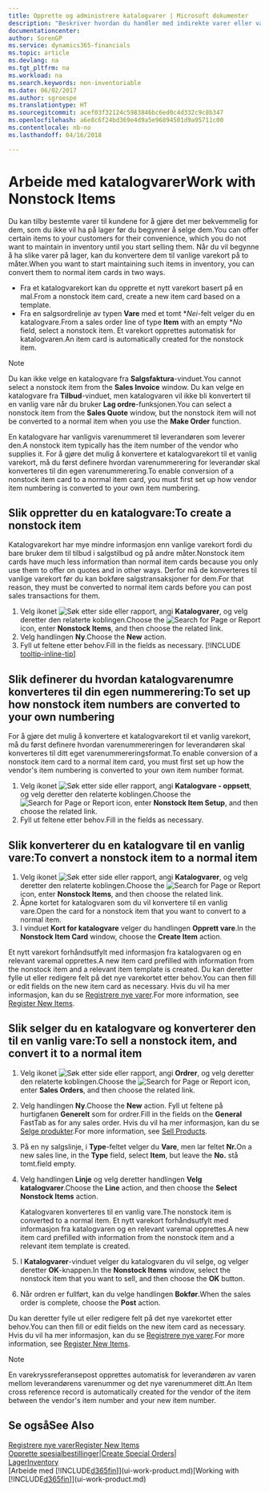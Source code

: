 ```yaml
---
title: Opprette og administrere katalogvarer | Microsoft dokumenter
description: "Beskriver hvordan du handler med indirekte varer eller varer som ikke oppbevares på lager."
documentationcenter: 
author: SorenGP
ms.service: dynamics365-financials
ms.topic: article
ms.devlang: na
ms.tgt_pltfrm: na
ms.workload: na
ms.search.keywords: non-inventoriable
ms.date: 06/02/2017
ms.author: sgroespe
ms.translationtype: HT
ms.sourcegitcommit: acef03f32124c5983846bc6ed0c4d332c9c8b347
ms.openlocfilehash: a6e8c6f24bd369e4d9a5e96894501d9a95711c00
ms.contentlocale: nb-no
ms.lasthandoff: 04/16/2018

---
```

# <a name="work-with-nonstock-items"></a><span data-ttu-id="f6d78-103">Arbeide med katalogvarer</span><span class="sxs-lookup"><span data-stu-id="f6d78-103">Work with Nonstock Items</span></span>
<span data-ttu-id="f6d78-104">Du kan tilby bestemte varer til kundene for å gjøre det mer bekvemmelig for dem, som du ikke vil ha på lager før du begynner å selge dem.</span><span class="sxs-lookup"><span data-stu-id="f6d78-104">You can offer certain items to your customers for their convenience, which you do not want to maintain in inventory until you start selling them.</span></span> <span data-ttu-id="f6d78-105">Når du vil begynne å ha slike varer på lager, kan du konvertere dem til vanlige varekort på to måter.</span><span class="sxs-lookup"><span data-stu-id="f6d78-105">When you want to start maintaining such items in inventory, you can convert them to normal item cards in two ways.</span></span>

* <span data-ttu-id="f6d78-106">Fra et katalogvarekort kan du opprette et nytt varekort basert på en mal.</span><span class="sxs-lookup"><span data-stu-id="f6d78-106">From a nonstock item card, create a new item card based on a template.</span></span>
* <span data-ttu-id="f6d78-107">Fra en salgsordrelinje av typen **Vare** med et tomt \**Nei*-felt velger du en katalogvare.</span><span class="sxs-lookup"><span data-stu-id="f6d78-107">From a sales order line of type **Item** with an empty \**No* field, select a nonstock item.</span></span> <span data-ttu-id="f6d78-108">Et varekort opprettes automatisk for katalogvaren.</span><span class="sxs-lookup"><span data-stu-id="f6d78-108">An item card is automatically created for the nonstock item.</span></span>

> [!NOTE]  
>   <span data-ttu-id="f6d78-109">Du kan ikke velge en katalogvare fra **Salgsfaktura**-vinduet.</span><span class="sxs-lookup"><span data-stu-id="f6d78-109">You cannot select a nonstock item from the **Sales Invoice** window.</span></span> <span data-ttu-id="f6d78-110">Du kan velge en katalogvare fra **Tilbud**-vinduet, men katalogvaren vil ikke bli konvertert til en vanlig vare når du bruker **Lag ordre**-funksjonen.</span><span class="sxs-lookup"><span data-stu-id="f6d78-110">You can select a nonstock item from the **Sales Quote** window, but the nonstock item will not be converted to a normal item when you use the **Make Order** function.</span></span>

<span data-ttu-id="f6d78-111">En katalogvare har vanligvis varenummeret til leverandøren som leverer den.</span><span class="sxs-lookup"><span data-stu-id="f6d78-111">A nonstock item typically has the item number of the vendor who supplies it.</span></span> <span data-ttu-id="f6d78-112">For å gjøre det mulig å konvertere et katalogvarekort til et vanlig varekort, må du først definere hvordan varenummerering for leverandør skal konverteres til din egen varenummerering.</span><span class="sxs-lookup"><span data-stu-id="f6d78-112">To enable conversion of a nonstock item card to a normal item card, you must first set up how vendor item numbering is converted to your own item numbering.</span></span>   

## <a name="to-create-a-nonstock-item"></a><span data-ttu-id="f6d78-113">Slik oppretter du en katalogvare:</span><span class="sxs-lookup"><span data-stu-id="f6d78-113">To create a nonstock item</span></span>
<span data-ttu-id="f6d78-114">Katalogvarekort har mye mindre informasjon enn vanlige varekort fordi du bare bruker dem til tilbud i salgstilbud og på andre måter.</span><span class="sxs-lookup"><span data-stu-id="f6d78-114">Nonstock item cards have much less information than normal item cards because you only use them to offer on quotes and in other ways.</span></span> <span data-ttu-id="f6d78-115">Derfor må de konverteres til vanlige varekort før du kan bokføre salgstransaksjoner for dem.</span><span class="sxs-lookup"><span data-stu-id="f6d78-115">For that reason, they must be converted to normal item cards before you can post sales transactions for them.</span></span>

1. <span data-ttu-id="f6d78-116">Velg ikonet ![Søk etter side eller rapport](media/ui-search/search_small.png "Søk etter side eller rapport"), angi **Katalogvarer**, og velg deretter den relaterte koblingen.</span><span class="sxs-lookup"><span data-stu-id="f6d78-116">Choose the ![Search for Page or Report](media/ui-search/search_small.png "Search for Page or Report icon") icon, enter **Nonstock Items**, and then choose the related link.</span></span>
2. <span data-ttu-id="f6d78-117">Velg handlingen **Ny**.</span><span class="sxs-lookup"><span data-stu-id="f6d78-117">Choose the **New** action.</span></span>
3. <span data-ttu-id="f6d78-118">Fyll ut feltene etter behov.</span><span class="sxs-lookup"><span data-stu-id="f6d78-118">Fill in the fields as necessary.</span></span> [!INCLUDE [tooltip-inline-tip](includes/tooltip-inline-tip_md.md)]

## <a name="to-set-up-how-nonstock-item-numbers-are-converted-to-your-own-numbering"></a><span data-ttu-id="f6d78-119">Slik definerer du hvordan katalogvarenumre konverteres til din egen nummerering:</span><span class="sxs-lookup"><span data-stu-id="f6d78-119">To set up how nonstock item numbers are converted to your own numbering</span></span>
<span data-ttu-id="f6d78-120">For å gjøre det mulig å konvertere et katalogvarekort til et vanlig varekort, må du først definere hvordan varenummereringen for leverandøren skal konverteres til ditt eget varenummereringsformat.</span><span class="sxs-lookup"><span data-stu-id="f6d78-120">To enable conversion of a nonstock item card to a normal item card, you must first set up how the vendor's item numbering is converted to your own item number format.</span></span>

1. <span data-ttu-id="f6d78-121">Velg ikonet ![Søk etter side eller rapport](media/ui-search/search_small.png "Søk etter side eller rapport"), angi **Katalogvare - oppsett**, og velg deretter den relaterte koblingen.</span><span class="sxs-lookup"><span data-stu-id="f6d78-121">Choose the ![Search for Page or Report](media/ui-search/search_small.png "Search for Page or Report icon") icon, enter **Nonstock Item Setup**, and then choose the related link.</span></span>
2. <span data-ttu-id="f6d78-122">Fyll ut feltene etter behov.</span><span class="sxs-lookup"><span data-stu-id="f6d78-122">Fill in the fields as necessary.</span></span>

## <a name="to-convert-a-nonstock-item-to-a-normal-item"></a><span data-ttu-id="f6d78-123">Slik konverterer du en katalogvare til en vanlig vare:</span><span class="sxs-lookup"><span data-stu-id="f6d78-123">To convert a nonstock item to a normal item</span></span>
1. <span data-ttu-id="f6d78-124">Velg ikonet ![Søk etter side eller rapport](media/ui-search/search_small.png "Søk etter side eller rapport"), angi **Katalogvarer**, og velg deretter den relaterte koblingen.</span><span class="sxs-lookup"><span data-stu-id="f6d78-124">Choose the ![Search for Page or Report](media/ui-search/search_small.png "Search for Page or Report icon") icon, enter **Nonstock Items**, and then choose the related link.</span></span>
2. <span data-ttu-id="f6d78-125">Åpne kortet for katalogvaren som du vil konvertere til en vanlig vare.</span><span class="sxs-lookup"><span data-stu-id="f6d78-125">Open the card for a nonstock item that you want to convert to a normal item.</span></span>
3. <span data-ttu-id="f6d78-126">I vinduet **Kort for katalogvare** velger du handlingen **Opprett vare**.</span><span class="sxs-lookup"><span data-stu-id="f6d78-126">In the **Nonstock Item Card** window, choose the **Create Item** action.</span></span>

<span data-ttu-id="f6d78-127">Et nytt varekort forhåndsutfylt med informasjon fra katalogvaren og en relevant varemal opprettes.</span><span class="sxs-lookup"><span data-stu-id="f6d78-127">A new item card prefilled with information from the nonstock item and a relevant item template is created.</span></span> <span data-ttu-id="f6d78-128">Du kan deretter fylle ut eller redigere felt på det nye varekortet etter behov.</span><span class="sxs-lookup"><span data-stu-id="f6d78-128">You can then fill or edit fields on the new item card as necessary.</span></span> <span data-ttu-id="f6d78-129">Hvis du vil ha mer informasjon, kan du se [Registrere nye varer](inventory-how-register-new-items.md).</span><span class="sxs-lookup"><span data-stu-id="f6d78-129">For more information, see [Register New Items](inventory-how-register-new-items.md).</span></span>

## <a name="to-sell-a-nonstock-item-and-convert-it-to-a-normal-item"></a><span data-ttu-id="f6d78-130">Slik selger du en katalogvare og konverterer den til en vanlig vare:</span><span class="sxs-lookup"><span data-stu-id="f6d78-130">To sell a nonstock item, and convert it to a normal item</span></span>
1. <span data-ttu-id="f6d78-131">Velg ikonet ![Søk etter side eller rapport](media/ui-search/search_small.png "Søk etter side eller rapport"), angi **Ordrer**, og velg deretter den relaterte koblingen.</span><span class="sxs-lookup"><span data-stu-id="f6d78-131">Choose the ![Search for Page or Report](media/ui-search/search_small.png "Search for Page or Report icon") icon, enter **Sales Orders**, and then choose the related link.</span></span>
2. <span data-ttu-id="f6d78-132">Velg handlingen **Ny**.</span><span class="sxs-lookup"><span data-stu-id="f6d78-132">Choose the **New** action.</span></span> <span data-ttu-id="f6d78-133">Fyll ut feltene på hurtigfanen **Generelt** som for ordrer.</span><span class="sxs-lookup"><span data-stu-id="f6d78-133">Fill in the fields on the **General** FastTab as for any sales order.</span></span> <span data-ttu-id="f6d78-134">Hvis du vil ha mer informasjon, kan du se [Selge produkter](sales-how-sell-products.md).</span><span class="sxs-lookup"><span data-stu-id="f6d78-134">For more information, see [Sell Products](sales-how-sell-products.md).</span></span>
3. <span data-ttu-id="f6d78-135">På en ny salgslinje, i **Type**-feltet velger du **Vare**, men lar feltet **Nr.**</span><span class="sxs-lookup"><span data-stu-id="f6d78-135">On a new sales line, in the **Type** field, select **Item**, but leave the **No.**</span></span> <span data-ttu-id="f6d78-136">stå tomt.</span><span class="sxs-lookup"><span data-stu-id="f6d78-136">field empty.</span></span>
4. <span data-ttu-id="f6d78-137">Velg handlingen **Linje** og velg deretter handlingen **Velg katalogvarer**.</span><span class="sxs-lookup"><span data-stu-id="f6d78-137">Choose the **Line** action, and then choose the **Select Nonstock Items** action.</span></span>

    <span data-ttu-id="f6d78-138">Katalogvaren konverteres til en vanlig vare.</span><span class="sxs-lookup"><span data-stu-id="f6d78-138">The nonstock item is converted to a normal item.</span></span> <span data-ttu-id="f6d78-139">Et nytt varekort forhåndsutfylt med informasjon fra katalogvaren og en relevant varemal opprettes.</span><span class="sxs-lookup"><span data-stu-id="f6d78-139">A new item card prefilled with information from the nonstock item and a relevant item template is created.</span></span>
5. <span data-ttu-id="f6d78-140">I **Katalogvarer**-vinduet velger du katalogvaren du vil selge, og velger deretter **OK**-knappen.</span><span class="sxs-lookup"><span data-stu-id="f6d78-140">In the **Nonstock Items** window, select the nonstock item that you want to sell, and then choose the **OK** button.</span></span>
6. <span data-ttu-id="f6d78-141">Når ordren er fullført, kan du velge handlingen **Bokfør**.</span><span class="sxs-lookup"><span data-stu-id="f6d78-141">When the sales order is complete, choose the **Post** action.</span></span>

<span data-ttu-id="f6d78-142">Du kan deretter fylle ut eller redigere felt på det nye varekortet etter behov.</span><span class="sxs-lookup"><span data-stu-id="f6d78-142">You can then fill or edit fields on the new item card as necessary.</span></span> <span data-ttu-id="f6d78-143">Hvis du vil ha mer informasjon, kan du se [Registrere nye varer](inventory-how-register-new-items.md).</span><span class="sxs-lookup"><span data-stu-id="f6d78-143">For more information, see [Register New Items](inventory-how-register-new-items.md).</span></span>

> [!NOTE]  
>   <span data-ttu-id="f6d78-144">En varekryssreferansepost opprettes automatisk for leverandøren av varen mellom leverandørens varenummer og det nye varenummeret ditt.</span><span class="sxs-lookup"><span data-stu-id="f6d78-144">An Item cross reference record is automatically created for the vendor of the item between the vendor's item number and your new item number.</span></span>

## <a name="see-also"></a><span data-ttu-id="f6d78-145">Se også</span><span class="sxs-lookup"><span data-stu-id="f6d78-145">See Also</span></span>
[<span data-ttu-id="f6d78-146">Registrere nye varer</span><span class="sxs-lookup"><span data-stu-id="f6d78-146">Register New Items</span></span>](inventory-how-register-new-items.md)  
<span data-ttu-id="f6d78-147">[Opprette spesialbestillinger](sales-how-to-create-special-orders.md)|</span><span class="sxs-lookup"><span data-stu-id="f6d78-147">[Create Special Orders](sales-how-to-create-special-orders.md)|</span></span>  
[<span data-ttu-id="f6d78-148">Lager</span><span class="sxs-lookup"><span data-stu-id="f6d78-148">Inventory</span></span>](inventory-manage-inventory.md)  
<span data-ttu-id="f6d78-149">[Arbeide med [!INCLUDE[d365fin](includes/d365fin_md.md)]](ui-work-product.md)</span><span class="sxs-lookup"><span data-stu-id="f6d78-149">[Working with [!INCLUDE[d365fin](includes/d365fin_md.md)]](ui-work-product.md)</span></span>

